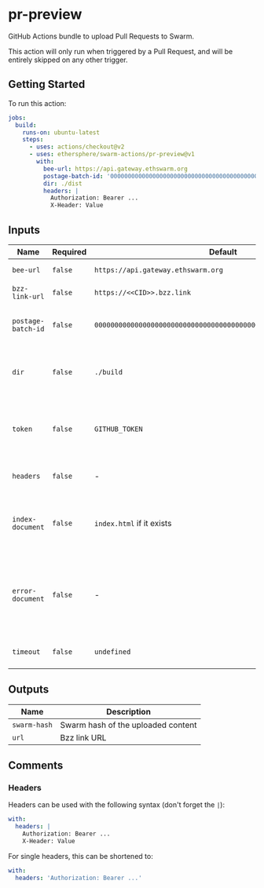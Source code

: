 # pr-preview

GitHub Actions bundle to upload Pull Requests to Swarm.

This action will only run when triggered by a Pull Request, and will be entirely skipped on any other trigger.

## Getting Started

To run this action:

```yaml
jobs:
  build:
    runs-on: ubuntu-latest
    steps:
      - uses: actions/checkout@v2
      - uses: ethersphere/swarm-actions/pr-preview@v1
        with:
          bee-url: https://api.gateway.ethswarm.org
          postage-batch-id: '0000000000000000000000000000000000000000000000000000000000000000'
          dir: ./dist
          headers: |
            Authorization: Bearer ...
            X-Header: Value
```

## Inputs

| Name               | Required | Default                                                            | Description                                                                                         |
| ------------------ | -------- | ------------------------------------------------------------------ | --------------------------------------------------------------------------------------------------- |
| `bee-url`          | `false`  | `https://api.gateway.ethswarm.org`                                 | URL of Bee node                                                                                     |
| `bzz-link-url`     | `false`  | `https://<<CID>>.bzz.link`                                         | URL of for Bzz.link                                                                                 |
| `postage-batch-id` | `false`  | `0000000000000000000000000000000000000000000000000000000000000000` | Batch ID of Postage Stamp that will be used for upload                                              |
| `dir`              | `false`  | `./build`                                                          | Path to build directory that should be uploaded. Default: ./build                                   |
| `token`            | `false`  | `GITHUB_TOKEN`                                                     | Token to be used for creating the PR comment. Default: GITHUB_TOKEN                                 |
| `headers`          | `false`  | -                                                                  | Headers used for the HTTP call to bee                                                               |
| `index-document`   | `false`  | `index.html` if it exists                                          | Default file to be returned when the root hash of collection is accessed                            |
| `error-document`   | `false`  | -                                                                  | Configure custom error document to be returned when a specified path can not be found in collection |
| `timeout`          | `false`  | `undefined`                                                        | Timeout of requests in milliseconds.                                                                |

## Outputs

| Name         | Description                        |
| ------------ | ---------------------------------- |
| `swarm-hash` | Swarm hash of the uploaded content |
| `url`        | Bzz link URL                       |

## Comments

### Headers

Headers can be used with the following syntax (don't forget the `|`):

```yaml
with:
  headers: |
    Authorization: Bearer ...
    X-Header: Value
```

For single headers, this can be shortened to:

```yaml
with:
  headers: 'Authorization: Bearer ...'
```
